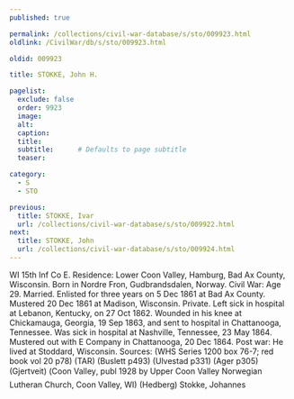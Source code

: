 ```yaml
---
published: true

permalink: /collections/civil-war-database/s/sto/009923.html
oldlink: /CivilWar/db/s/sto/009923.html

oldid: 009923

title: STOKKE, John H.

pagelist:
  exclude: false
  order: 9923
  image: 
  alt:
  caption:
  title:
  subtitle:      # Defaults to page subtitle
  teaser:

category: 
  - S 
  - STO

previous:
  title: STOKKE, Ivar
  url: /collections/civil-war-database/s/sto/009922.html  
next:
  title: STOKKE, John
  url: /collections/civil-war-database/s/sto/009924.html   
---
```

WI 15th Inf Co E. Residence: Lower Coon Valley, Hamburg, Bad Ax County, Wisconsin. Born in Nordre Fron, Gudbrandsdalen, Norway. Civil War: Age 29. Married. Enlisted for three years on 5 Dec 1861 at Bad Ax County. Mustered 20 Dec 1861 at Madison, Wisconsin. Private. Left sick in hospital at Lebanon, Kentucky, on 27 Oct 1862. Wounded in his knee at Chickamauga, Georgia, 19 Sep 1863, and sent to hospital in Chattanooga, Tennessee. Was sick in hospital at Nashville, Tennessee, 23 May 1864. Mustered out with E Company in Chattanooga, 20 Dec 1864. Post war: He lived at Stoddard, Wisconsin. Sources: (WHS Series 1200 box 76-7; red book vol 20 p78) (TAR) (Buslett p493) (Ulvestad p331) (Ager p305) (Gjertveit) (&#147;Coon Valley&#148;, publ 1928 by Upper Coon Valley Norwegian Lutheran Church, Coon Valley, WI) (Hedberg) &#147;Stokke, Johannes&#148;